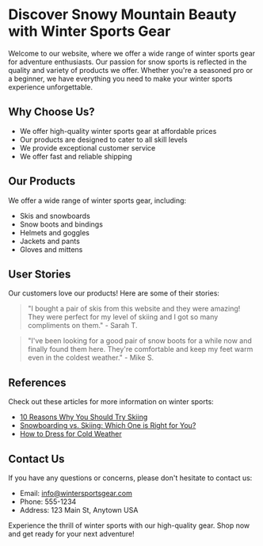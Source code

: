 <!--font:Poppins-->

# Discover Snowy Mountain Beauty with Winter Sports Gear

Welcome to our website, where we offer a wide range of winter sports gear for adventure enthusiasts. Our passion for snow sports is reflected in the quality and variety of products we offer. Whether you're a seasoned pro or a beginner, we have everything you need to make your winter sports experience unforgettable.

## Why Choose Us?

- We offer high-quality winter sports gear at affordable prices
- Our products are designed to cater to all skill levels
- We provide exceptional customer service
- We offer fast and reliable shipping

## Our Products

We offer a wide range of winter sports gear, including:

- Skis and snowboards
- Snow boots and bindings
- Helmets and goggles
- Jackets and pants
- Gloves and mittens

## User Stories

Our customers love our products! Here are some of their stories:

> "I bought a pair of skis from this website and they were amazing! They were perfect for my level of skiing and I got so many compliments on them." - Sarah T.

> "I've been looking for a good pair of snow boots for a while now and finally found them here. They're comfortable and keep my feet warm even in the coldest weather." - Mike S.

## References

Check out these articles for more information on winter sports:

- [10 Reasons Why You Should Try Skiing](#)
- [Snowboarding vs. Skiing: Which One is Right for You?](#)
- [How to Dress for Cold Weather](#)

## Contact Us

If you have any questions or concerns, please don't hesitate to contact us:

- Email: info@wintersportsgear.com
- Phone: 555-1234
- Address: 123 Main St, Anytown USA

Experience the thrill of winter sports with our high-quality gear. Shop now and get ready for your next adventure!

<!--

Write me content for website with wallpaper which alt text is:

"A snowy mountain peak with a clear blue sky"

The name/title of the page should not be 1:1 copy of the alt text but rather a real content of the website which is using this wallpaper.

- Use markdown format 
- Start with heading
- Heading should be short and concise
- The content should look like a real website 
- The website should not be about the wallpaper, wallpaper is just a related background
- Heading should be contain work "wallpaper" or "background"
- Include real sections like references, contact, user stories, etc. use things relevant to the page purpose.
- Feel free to use structure like headings, bullets, numbering, blockquotes, paragraphs, horizontal lines, etc.
- You can use formatting like bold or _italic_
- You can include UTF-8 emojis
- Links should be only #hash anchors (and you can refer to the document itself)
- Do not include images


---


# Explore the Serene Beauty of Snowy Mountains with Our Winter Sports Gear

Welcome to our website, where we offer a wide range of winter sports gear for adventure enthusiasts. Our passion for snow sports is reflected in the quality and variety of products we offer. Whether you're a seasoned pro or a beginner, we have everything you need to make your winter sports experience unforgettable.

## Why Choose Us?

- We offer high-quality winter sports gear at affordable prices
- Our products are designed to cater to all skill levels
- We provide exceptional customer service
- We offer fast and reliable shipping

## Our Products

We offer a wide range of winter sports gear, including:

- Skis and snowboards
- Snow boots and bindings
- Helmets and goggles
- Jackets and pants
- Gloves and mittens

## User Stories

Our customers love our products! Here are some of their stories:

> "I bought a pair of skis from this website and they were amazing! They were perfect for my level of skiing and I got so many compliments on them." - Sarah T.

> "I've been looking for a good pair of snow boots for a while now and finally found them here. They're comfortable and keep my feet warm even in the coldest weather." - Mike S.

## References

Check out these articles for more information on winter sports:

- [10 Reasons Why You Should Try Skiing](#)
- [Snowboarding vs. Skiing: Which One is Right for You?](#)
- [How to Dress for Cold Weather](#)

## Contact Us

If you have any questions or concerns, please don't hesitate to contact us:

- Email: info@wintersportsgear.com
- Phone: 555-1234
- Address: 123 Main St, Anytown USA

Experience the thrill of winter sports with our high-quality gear. Shop now and get ready for your next adventure!


---


Write me a Google font which is best fitting for the website.

Pick from the list:
- Great Vibes
- Raleway
- Cinzel Decorative
- Open Sans
- Cinzel
- Barlow Condensed
- Creepster
- Lobster
- Poppins
- Futura
- Montserrat
- Cormorant Garamond
- Playfair Display
- Cabin
- Orbitron
- IBM Plex Sans
- Lato
- Roboto
- Inter
- Exo 2
- Dancing Script
- Alegreya


Write just the font name nothing else.


---


Poppins

-->
